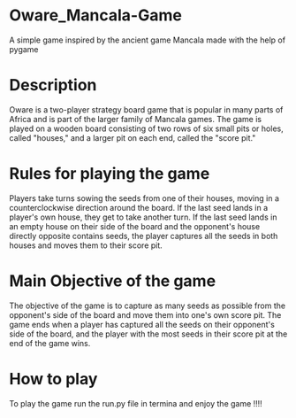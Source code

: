 # Oware_Mancala-Game

A simple game inspired by the ancient game Mancala made with the help of pygame

# Description
Oware is a two-player strategy board game that is popular in many parts of Africa and is part of the larger family of Mancala games. The game is played on a wooden board consisting of two rows of six small pits or holes, called "houses," and a larger pit on each end, called the "score pit." 


# Rules for playing the game
Players take turns sowing the seeds from one of their houses, moving in a counterclockwise direction around the board. 
 If the last seed lands in a player's own house, they get to take another turn. 
 If the last seed lands in an empty house on their side of the board and the opponent's house directly opposite contains seeds, the player captures all the seeds in both houses and moves them to their score pit.

# Main Objective of the game
The objective of the game is to capture as many seeds as possible from the opponent's side of the board and move them into one's own score pit. 
 The game ends when a player has captured all the seeds on their opponent's side of the board, and the player with the most seeds in their score pit at the end of the game wins.

 # How to play 
 To play the game run the run.py file in termina and enjoy the game !!!!

 
